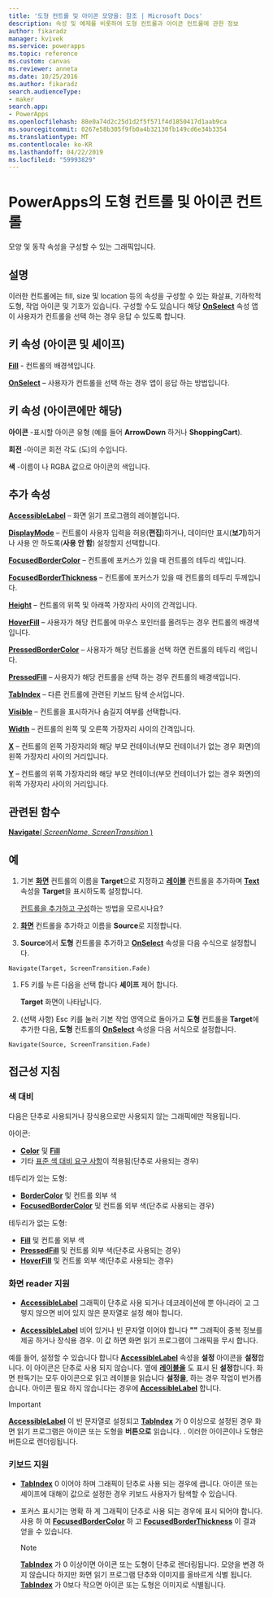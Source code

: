 ```yaml
---
title: '도형 컨트롤 및 아이콘 모양을: 참조 | Microsoft Docs'
description: 속성 및 예제를 비롯하여 도형 컨트롤과 아이콘 컨트롤에 관한 정보
author: fikaradz
manager: kvivek
ms.service: powerapps
ms.topic: reference
ms.custom: canvas
ms.reviewer: anneta
ms.date: 10/25/2016
ms.author: fikaradz
search.audienceType:
- maker
search.app:
- PowerApps
ms.openlocfilehash: 88e0a74d2c25d1d2f5f571f4d1850417d1aab9ca
ms.sourcegitcommit: 0267e58b305f9fb0a4b32130fb149cd6e34b3354
ms.translationtype: MT
ms.contentlocale: ko-KR
ms.lasthandoff: 04/22/2019
ms.locfileid: "59993829"
---
```

# <a name="shape-controls-and-icon-controls-in-powerapps"></a>PowerApps의 도형 컨트롤 및 아이콘 컨트롤
모양 및 동작 속성을 구성할 수 있는 그래픽입니다.

## <a name="description"></a>설명
이러한 컨트롤에는 fill, size 및 location 등의 속성을 구성할 수 있는 화살표, 기하학적 도형, 작업 아이콘 및 기호가 있습니다. 구성할 수도 있습니다 해당 **[OnSelect](properties-core.md)** 속성 앱이 사용자가 컨트롤을 선택 하는 경우 응답 수 있도록 합니다.

## <a name="key-properties-icons-and-shapes"></a>키 속성 (아이콘 및 셰이프)
**[Fill](properties-color-border.md)** - 컨트롤의 배경색입니다.

**[OnSelect](properties-core.md)**  – 사용자가 컨트롤을 선택 하는 경우 앱이 응답 하는 방법입니다.

## <a name="key-properties-icons-only"></a>키 속성 (아이콘에만 해당)

**아이콘** -표시할 아이콘 유형 (예를 들어 **ArrowDown** 하거나 **ShoppingCart**). 

**회전** -아이콘 회전 각도 (도)의 수입니다. 

**색** -이름이 나 RGBA 값으로 아이콘의 색입니다.

## <a name="additional-properties"></a>추가 속성
**[AccessibleLabel](properties-accessibility.md)** – 화면 읽기 프로그램의 레이블입니다.

**[DisplayMode](properties-core.md)** – 컨트롤이 사용자 입력을 허용(**편집**)하거나, 데이터만 표시(**보기**)하거나 사용 안 하도록(**사용 안 함**) 설정할지 선택합니다.

**[FocusedBorderColor](properties-color-border.md)** – 컨트롤에 포커스가 있을 때 컨트롤의 테두리 색입니다.

**[FocusedBorderThickness](properties-color-border.md)** – 컨트롤에 포커스가 있을 때 컨트롤의 테두리 두께입니다.

**[Height](properties-size-location.md)** – 컨트롤의 위쪽 및 아래쪽 가장자리 사이의 간격입니다.

**[HoverFill](properties-color-border.md)** – 사용자가 해당 컨트롤에 마우스 포인터를 올려두는 경우 컨트롤의 배경색입니다.

**[PressedBorderColor](properties-color-border.md)**  – 사용자가 해당 컨트롤을 선택 하면 컨트롤의 테두리 색입니다.

**[PressedFill](properties-color-border.md)**  – 사용자가 해당 컨트롤을 선택 하는 경우 컨트롤의 배경색입니다.

**[TabIndex](properties-accessibility.md)** – 다른 컨트롤에 관련된 키보드 탐색 순서입니다.

**[Visible](properties-core.md)** – 컨트롤을 표시하거나 숨길지 여부를 선택합니다.

**[Width](properties-size-location.md)** – 컨트롤의 왼쪽 및 오른쪽 가장자리 사이의 간격입니다.

**[X](properties-size-location.md)** – 컨트롤의 왼쪽 가장자리와 해당 부모 컨테이너(부모 컨테이너가 없는 경우 화면)의 왼쪽 가장자리 사이의 거리입니다.

**[Y](properties-size-location.md)** – 컨트롤의 위쪽 가장자리와 해당 부모 컨테이너(부모 컨테이너가 없는 경우 화면)의 위쪽 가장자리 사이의 거리입니다.

## <a name="related-functions"></a>관련된 함수

[**Navigate**( *ScreenName*, *ScreenTransition* )](../functions/function-navigate.md)

## <a name="example"></a>예

1. 기본 **[화면](control-screen.md)** 컨트롤의 이름을 **Target**으로 지정하고 **[레이블](control-text-box.md)** 컨트롤을 추가하며 **[Text](properties-core.md)** 속성을 **Target**을 표시하도록 설정합니다.

    [컨트롤을 추가하고 구성](../add-configure-controls.md)하는 방법을 모르시나요?

1. **[화면](control-screen.md)** 컨트롤을 추가하고 이름을 **Source**로 지정합니다.

1. **Source**에서 **도형** 컨트롤을 추가하고 **[OnSelect](properties-core.md)** 속성을 다음 수식으로 설정합니다.

  `Navigate(Target, ScreenTransition.Fade)`
  
1. F5 키를 누른 다음을 선택 합니다 **셰이프** 제어 합니다.

    **Target** 화면이 나타납니다.

1. (선택 사항) Esc 키를 눌러 기본 작업 영역으로 돌아가고 **도형** 컨트롤을 **Target**에 추가한 다음, **도형** 컨트롤의 **[OnSelect](properties-core.md)** 속성을 다음 서식으로 설정합니다.

  `Navigate(Source, ScreenTransition.Fade)`

## <a name="accessibility-guidelines"></a>접근성 지침

### <a name="color-contrast"></a>색 대비

다음은 단추로 사용되거나 장식용으로만 사용되지 않는 그래픽에만 적용됩니다.

아이콘:
- **[Color](properties-color-border.md)** 및 **[Fill](properties-color-border.md)**
- 기타 [표준 색 대비 요구 사항](../accessible-apps-color.md)이 적용됨(단추로 사용되는 경우)

테두리가 있는 도형:
- **[BorderColor](properties-color-border.md)** 및 컨트롤 외부 색
- **[FocusedBorderColor](properties-color-border.md)** 및 컨트롤 외부 색(단추로 사용되는 경우)

테두리가 없는 도형:
- **[Fill](properties-color-border.md)** 및 컨트롤 외부 색
- **[PressedFill](properties-color-border.md)** 및 컨트롤 외부 색(단추로 사용되는 경우)
- **[HoverFill](properties-color-border.md)** 및 컨트롤 외부 색(단추로 사용되는 경우)

### <a name="screen-reader-support"></a>화면 reader 지원
- **[AccessibleLabel](properties-accessibility.md)**  그래픽이 단추로 사용 되거나 데코레이션에 뿐 아니라이 고 그렇지 않으면 비어 있지 않은 문자열로 설정 해야 합니다.

- **[AccessibleLabel](properties-accessibility.md)**  비어 있거나 빈 문자열 이어야 합니다 **""** 그래픽이 중복 정보를 제공 하거나 장식용 경우. 이 값 하면 화면 읽기 프로그램이 그래픽을 무시 합니다.

예를 들어, 설정할 수 있습니다 합니다 **[AccessibleLabel](properties-accessibility.md)** 속성을 **설정** 아이콘을 **설정**합니다. 이 아이콘은 단추로 사용 되지 않습니다. 옆에 **[레이블을](control-text-box.md)** 도 표시 된 **설정**합니다. 화면 판독기는 모두 아이콘으로 읽고 레이블을 읽습니다 **설정을**, 하는 경우 작업이 번거롭습니다. 아이콘 필요 하지 않습니다는 경우에  **[AccessibleLabel](properties-accessibility.md)** 합니다.

> [!IMPORTANT]
> **[AccessibleLabel](properties-accessibility.md)** 이 빈 문자열로 설정되고 **[TabIndex](properties-accessibility.md)** 가 0 이상으로 설정된 경우 화면 읽기 프로그램은 아이콘 또는 도형을 **버튼으로** 읽습니다. . 이러한 아이콘이나 도형은 버튼으로 렌더링됩니다. 

### <a name="keyboard-support"></a>키보드 지원
- **[TabIndex](properties-accessibility.md)**  0 이어야 하며 그래픽이 단추로 사용 되는 경우에 큽니다. 아이콘 또는 셰이프에 대해이 값으로 설정한 경우 키보드 사용자가 탐색할 수 있습니다.

- 포커스 표시기는 명확 하 게 그래픽이 단추로 사용 되는 경우에 표시 되어야 합니다. 사용 하 여 **[FocusedBorderColor](properties-color-border.md)** 하 고 **[FocusedBorderThickness](properties-color-border.md)** 이 결과 얻을 수 있습니다.

    > [!NOTE]
    > **[TabIndex](properties-accessibility.md)** 가 0 이상이면 아이콘 또는 도형이 단추로 렌더링됩니다. 모양을 변경 하지 않습니다 하지만 화면 읽기 프로그램 단추와 이미지를 올바르게 식별 됩니다. **[TabIndex](properties-accessibility.md)** 가 0보다 작으면 아이콘 또는 도형은 이미지로 식별됩니다.
